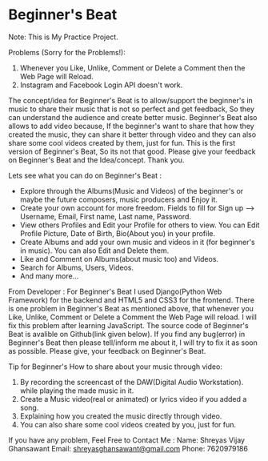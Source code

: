 # Beginner's Beat

Note: This is My Practice Project. 

Problems (Sorry for the Problems!): 
1) Whenever you Like, Unlike, Comment or Delete a Comment then the Web Page will Reload. 
2) Instagram and Facebook Login API doesn't work. 

The concept/idea for Beginner's Beat is to allow/support the beginner's in music to share their music that is not so perfect and get feedback, So they can understand the audience and create better music. Beginner's Beat also allows to add video because, If the beginner's want to share that how they created the music, they can share it better through video and they can also share some cool videos created by them, just for fun. This is the first version of Beginner's Beat, So its not that good. 
Please give your feedback on Beginner's Beat and the Idea/concept. 
Thank you.

Lets see what you can do on Beginner's Beat :

* Explore through the Albums(Music and Videos) of the beginner's or maybe the future composers, music producers and Enjoy it.
* Create your own account for more freedom. Fields to fill for Sign up --> Username, Email, First name, Last name, Password.
* View others Profiles and Edit your Profile for others to view. You can Edit Profile Picture, Date of Birth, Bio(About you) in your profile.
* Create Albums and add your own music and videos in it (for beginner's in music). You can also Edit and Delete them.
* Like and Comment on Albums(about music too) and Videos.
* Search for Albums, Users, Videos.
* And many more...

From Developer :
For Beginner's Beat I used Django(Python Web Framework) for the backend and HTML5 and CSS3 for the frontend. There is one problem in Beginner's Beat as mentioned above, that whenever you Like, Unlike, Comment or Delete a Comment the Web Page will reload. I will fix this problem after learning JavaScript. The source code of Beginner's Beat is avalible on Github(link given below). If you find any bug(error) in Beginner's Beat then please tell/inform me about it, I will try to fix it as soon as possible. 
Please give, your feedback on Beginner's Beat.

Tip for Beginner's
How to share about your music through video: 
1) By recording the screencast of the DAW(Digital Audio Workstation). 
while playing the made music in it. 
2) Create a Music video(real or animated) or lyrics video if you added a song. 
3) Explaining how you created the music directly through video. 
4) You can also share some cool videos created by you, just for fun. 

If you have any problem, Feel Free to Contact Me :
Name: Shreyas Vijay Ghansawant 
Email: shreyasghansawant@gmail.com 
Phone: 7620979186
